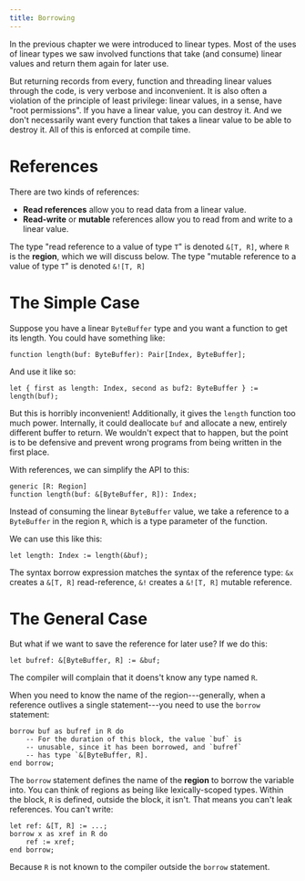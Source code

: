 ```yaml
---
title: Borrowing
---
```


In the previous chapter we were introduced to linear types. Most of the uses of
linear types we saw involved functions that take (and consume) linear values and
return them again for later use.

But returning records from every, function and threading linear values through
the code, is very verbose and inconvenient. It is also often a violation of the
principle of least privilege: linear values, in a sense, have "root
permissions". If you have a linear value, you can destroy it. And we don't
necessarily want every function that takes a linear value to be able to destroy
it. All of this is enforced at compile time.

# References

There are two kinds of references:

- **Read references** allow you to read data from a linear value.
- **Read-write** or **mutable** references allow you to read from and write to a
  linear value.

The type "read reference to a value of type `T`" is denoted `&[T, R]`, where `R`
is the **region**, which we will discuss below. The type "mutable reference to a
value of type `T`" is denoted `&![T, R]`

# The Simple Case

Suppose you have a linear `ByteBuffer` type and you want a function to get its length. You could have something like:

```austral
function length(buf: ByteBuffer): Pair[Index, ByteBuffer];
```

And use it like so:

```austral
let { first as length: Index, second as buf2: ByteBuffer } := length(buf);
```

But this is horribly inconvenient! Additionally, it gives the `length` function
too much power. Internally, it could deallocate `buf` and allocate a new,
entirely different buffer to return. We wouldn't expect that to happen, but the
point is to be defensive and prevent wrong programs from being written in the
first place.

With references, we can simplify the API to this:

```austral
generic [R: Region]
function length(buf: &[ByteBuffer, R]): Index;
```

Instead of consuming the linear `ByteBuffer` value, we take a reference to a
`ByteBuffer` in the region `R`, which is a type parameter of the function.

We can use this like this:

```
let length: Index := length(&buf);
```

The syntax borrow expression matches the syntax of the reference type: `&x`
creates a `&[T, R]` read-reference, `&!` creates a `&![T, R]` mutable reference.

# The General Case

But what if we want to save the reference for later use? If we do this:

```
let bufref: &[ByteBuffer, R] := &buf;
```

The compiler will complain that it doens't know any type named `R`.

When you need to know the name of the region---generally, when a reference
outlives a single statement---you need to use the `borrow` statement:

```austral
borrow buf as bufref in R do
    -- For the duration of this block, the value `buf` is
    -- unusable, since it has been borrowed, and `bufref`
    -- has type `&[ByteBuffer, R].
end borrow;
```

The `borrow` statement defines the name of the **region** to borrow the variable
into. You can think of regions as being like lexically-scoped types. Within the
block, `R` is defined, outside the block, it isn't. That means you can't leak
references. You can't write:

```
let ref: &[T, R] := ...;
borrow x as xref in R do
    ref := xref;
end borrow;
```

Because `R` is not known to the compiler outside the `borrow` statement.
